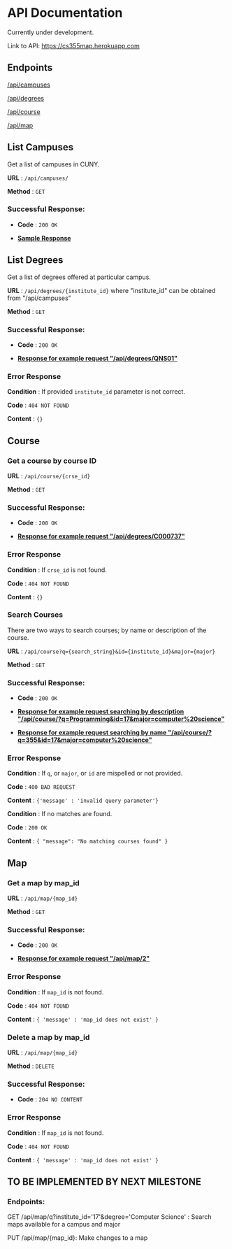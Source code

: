 # API Documentation

Currently under development. 

Link to API: https://cs355map.herokuapp.com

## Endpoints

[/api/campuses](#campuses)

[/api/degrees](#degrees)

[/api/course](#course)

[/api/map](#map)

## <a name="campuses"></a> List Campuses
Get a list of campuses in CUNY.

**URL** : `/api/campuses/`

**Method** : `GET`

### Successful Response: 

* **Code** : `200 OK`
  
* **[Sample Response](response/campuses.json)**

## <a name="degrees"></a> List Degrees
Get a list of degrees offered at particular campus.

**URL** : `/api/degrees/{institute_id}`
where "institute_id" can be obtained from "/api/campuses"

**Method** : `GET`

### Successful Response: 

* **Code** : `200 OK`

* **[Response for example request "/api/degrees/QNS01"](response/degrees.json)**

### Error Response

**Condition** : If provided `institute_id` parameter is not correct.

**Code** : `404 NOT FOUND`

**Content** : `{}`

## <a name="course"></a> Course

### Get a course by course ID

**URL** : `/api/course/{crse_id}`

**Method** : `GET`

### Successful Response: 

* **Code** : `200 OK`

* **[Response for example request "/api/degrees/C000737"](response/get_course_by_id.json)**

### Error Response

**Condition** : If `crse_id` is not found.

**Code** : `404 NOT FOUND`

**Content** : `{}`

### Search Courses 

There are two ways to search courses; by name or description of the course.

**URL** : `/api/course?q={search_string}&id={institute_id}&major={major}`

**Method** : `GET`

### Successful Response: 

* **Code** : `200 OK`

* **[Response for example request searching by description "/api/course/?q=Programming&id=17&major=computer%20science"](response/search_course_by_desc.json)**

* **[Response for example request searching by name "/api/course/?q=355&id=17&major=computer%20science"](response/search_course_by_name.json)**

### Error Response

**Condition** : If `q`, or `major`, or `id` are mispelled or not provided.

**Code** : `400 BAD REQUEST`

**Content** : `{'message' : 'invalid query parameter'}`

**Condition** : If no matches are found.

**Code** : `200 OK`

**Content** : `{ "message": "No matching courses found" }`

## <a name="map"></a> Map

### Get a map by map_id
**URL** : `/api/map/{map_id}`

**Method** : `GET`

### Successful Response: 

* **Code** : `200 OK`

* **[Response for example request "/api/map/2"](response/get_map_by_id.json)**

### Error Response

**Condition** : If `map_id` is not found.

**Code** : `404 NOT FOUND`

**Content** : `{ 'message' : 'map_id does not exist' }`

### Delete a map by map_id

**URL** : `/api/map/{map_id}`

**Method** : `DELETE`

### Successful Response: 

* **Code** : `204 NO CONTENT`

### Error Response

**Condition** : If `map_id` is not found.

**Code** : `404 NOT FOUND`

**Content** : `{ 'message' : 'map_id does not exist' }`


## TO BE IMPLEMENTED BY NEXT MILESTONE

### Endpoints:

GET /api/map/q?institute_id='17'&degree='Computer Science' : Search maps available for a campus and major

PUT /api/map/{map_id}:  Make changes to a map
